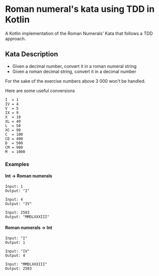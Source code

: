 # Roman numeral's kata using TDD in Kotlin

A Kotlin implementation of the Roman Numerals' Kata that follows a TDD approach. 

## Kata Description

 - Given a decimal number, convert it in a roman numeral string
 - Given a roman decimal string, convert it in a decimal number

For the sake of the exercise numbers above 3 000 won't be handled.

Here are some useful conversions
```
I  = 1
IV = 4
V  = 5
IX = 9
X  = 10
XL = 40
L  = 50
XC = 90
C  = 100
CD = 400
D  = 500
CM = 900
M  = 1000
```

### Examples
#### Int → Roman numerals
```
Input: 1
Output: "I"

Input: 4
Output: "IV"

Input: 2583
Output: "MMDLXXXIII"
```

#### Roman numerals → Int

```
Input: "I"
Output: 1

Input: "IV"
Output: 4

Input: "MMDLXXXIII"
Output: 2583
```